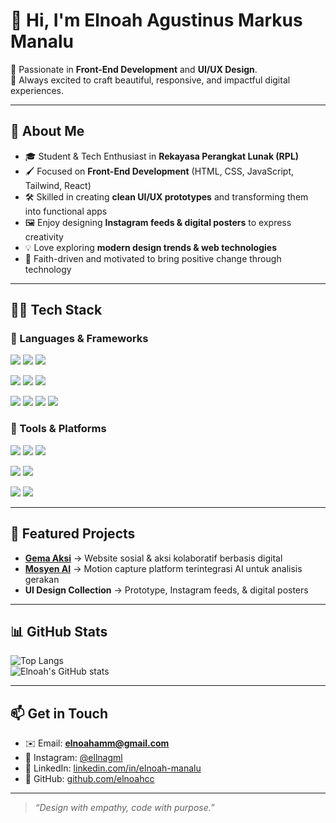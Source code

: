 # 👋 Hi, I'm Elnoah Agustinus Markus Manalu

🎨 Passionate in **Front-End Development** and **UI/UX Design**.  
🚀 Always excited to craft beautiful, responsive, and impactful digital experiences.  

---

## 🌟 About Me
- 🎓 Student & Tech Enthusiast in **Rekayasa Perangkat Lunak (RPL)**  
- 🖌️ Focused on **Front-End Development** (HTML, CSS, JavaScript, Tailwind, React)  
- 🛠 Skilled in creating **clean UI/UX prototypes** and transforming them into functional apps  
- 🖼️ Enjoy designing **Instagram feeds & digital posters** to express creativity  
- 💡 Love exploring **modern design trends & web technologies**  
- 🙏 Faith-driven and motivated to bring positive change through technology  

---

## 🧑‍💻 Tech Stack

### 🔹 Languages & Frameworks  
<p>
  <img src="https://img.shields.io/badge/HTML5-E34F26?style=for-the-badge&logo=html5&logoColor=white" />
  <img src="https://img.shields.io/badge/CSS3-1572B6?style=for-the-badge&logo=css3&logoColor=white" />
  <img src="https://img.shields.io/badge/JavaScript-F7DF1E?style=for-the-badge&logo=javascript&logoColor=black" />
</p>
<p>
  <img src="https://img.shields.io/badge/TailwindCSS-38B2AC?style=for-the-badge&logo=tailwind-css&logoColor=white" />
  <img src="https://img.shields.io/badge/Bootstrap-563D7C?style=for-the-badge&logo=bootstrap&logoColor=white" />
  <img src="https://img.shields.io/badge/React-20232A?style=for-the-badge&logo=react&logoColor=61DAFB" />
</p>
<p>
  <img src="https://img.shields.io/badge/PHP-777BB4?style=for-the-badge&logo=php&logoColor=white" />
  <img src="https://img.shields.io/badge/Laravel-FF2D20?style=for-the-badge&logo=laravel&logoColor=white" />
  <img src="https://img.shields.io/badge/Java-007396?style=for-the-badge&logo=java&logoColor=white" />
  <img src="https://img.shields.io/badge/Kotlin-0095D5?style=for-the-badge&logo=kotlin&logoColor=white" />
</p>

### 🔹 Tools & Platforms  
<p>
  <img src="https://img.shields.io/badge/Figma-F24E1E?style=for-the-badge&logo=figma&logoColor=white" />
  <img src="https://img.shields.io/badge/Git-F05032?style=for-the-badge&logo=git&logoColor=white" />
  <img src="https://img.shields.io/badge/GitHub-181717?style=for-the-badge&logo=github&logoColor=white" />
</p>
<p>
  <img src="https://img.shields.io/badge/Firebase-FFCA28?style=for-the-badge&logo=firebase&logoColor=black" />
  <img src="https://img.shields.io/badge/MySQL-4479A1?style=for-the-badge&logo=mysql&logoColor=white" />
</p>
<p>
  <img src="https://img.shields.io/badge/VS_Code-007ACC?style=for-the-badge&logo=visual-studio-code&logoColor=white" />
  <img src="https://img.shields.io/badge/Android_Studio-3DDC84?style=for-the-badge&logo=android-studio&logoColor=white" />
</p>

---

## 📌 Featured Projects
- **[Gema Aksi](#)** → Website sosial & aksi kolaboratif berbasis digital  
- **[Mosyen AI](#)** → Motion capture platform terintegrasi AI untuk analisis gerakan  
- **UI Design Collection** → Prototype, Instagram feeds, & digital posters  

---

## 📊 GitHub Stats

![Top Langs](https://github-readme-stats.vercel.app/api/top-langs/?username=elnoahcc&layout=compact&theme=tokyonight)  
![Elnoah's GitHub stats](https://github-readme-stats.vercel.app/api?username=elnoahcc&show_icons=true&theme=tokyonight)  

---

## 📫 Get in Touch
- ✉️ Email: **elnoahamm@gmail.com**  
- 📸 Instagram: [@ellnagml](https://instagram.com/ellnagml)  
- 💼 LinkedIn: [linkedin.com/in/elnoah-manalu](https://linkedin.com/in/elnoah-manalu)  
- 🐙 GitHub: [github.com/elnoahcc](https://github.com/elnoahcc)  

---

> *“Design with empathy, code with purpose.”*  
